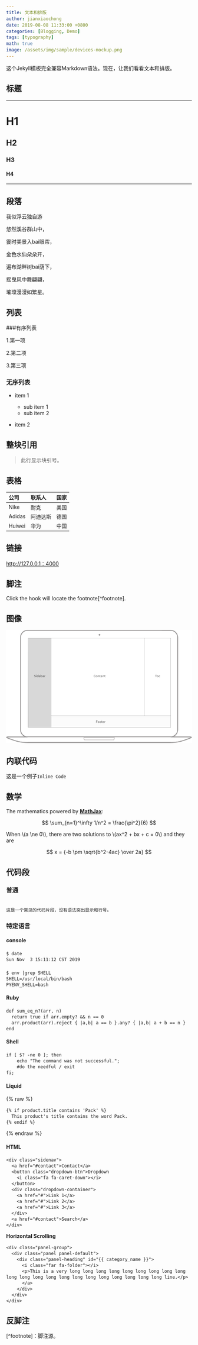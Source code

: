 ```yaml
---
title: 文本和排版
author: jianxiaochong
date: 2019-08-08 11:33:00 +0800
categories: [Blogging, Demo]
tags: [typography]
math: true
image: /assets/img/sample/devices-mockup.png
---
```


这个Jekyll模板完全兼容Markdown语法。现在，让我们看看文本和排版。

## 标题

---

# H1

<h2 data-toc-skip>H2</h2>

<h3 data-toc-skip>H3</h3>

<h4>H4</h4>

---

## 段落

我似浮云独自游

悠然溪谷群山中，

霎时美景入bai眼帘，

金色水仙朵朵开，

遍布湖畔树bai荫下，

摇曳风中舞翩翩，

璀璨漫漫如繁星。

## 列表

###有序列表

1.第一项

2.第二项

3.第三项



### 无序列表

- item 1
	- sub item 1
	- sub item 2

- item 2

## 整块引用

>此行显示块引号。

## 表格

|公司|联系人|国家|
|:-----------------------------|:-----------------|--------:|
|Nike | 耐克 |美国|
|Adidas|阿迪达斯|德国|
|Huiwei| 华为|中国|

## 链接

<http://127.0.0.1：4000>

## 脚注

Click the hook will locate the footnote[^footnote].

## 图像

![Desktop View](/assets/img/sample/mockup.png)

## 内联代码

这是一个例子`Inline Code`

## 数学

The mathematics powered by [**MathJax**](https://www.mathjax.org/):

$$ \sum_{n=1}^\infty 1/n^2 = \frac{\pi^2}{6} $$

When \\(a \ne 0\\), there are two solutions to \\(ax^2 + bx + c = 0\\) and they are

$$ x = {-b \pm \sqrt{b^2-4ac} \over 2a} $$

## 代码段

### 普通

```

这是一个常见的代码片段，没有语法突出显示和行号。

```

### 特定语言

#### console

```
$ date
Sun Nov  3 15:11:12 CST 2019
```


####

```terminal
$ env |grep SHELL
SHELL=/usr/local/bin/bash
PYENV_SHELL=bash
```

#### Ruby

```
def sum_eq_n?(arr, n)
  return true if arr.empty? && n == 0
  arr.product(arr).reject { |a,b| a == b }.any? { |a,b| a + b == n }
end
```

#### Shell

```
if [ $? -ne 0 ]; then
    echo "The command was not successful.";
    #do the needful / exit
fi;
```

#### Liquid

{% raw %}
```
{% if product.title contains 'Pack' %}
  This product's title contains the word Pack.
{% endif %}
```
{% endraw %}

#### HTML

```
<div class="sidenav">
  <a href="#contact">Contact</a>
  <button class="dropdown-btn">Dropdown
    <i class="fa fa-caret-down"></i>
  </button>
  <div class="dropdown-container">
    <a href="#">Link 1</a>
    <a href="#">Link 2</a>
    <a href="#">Link 3</a>
  </div>
  <a href="#contact">Search</a>
</div>
```

**Horizontal Scrolling**

```
<div class="panel-group">
  <div class="panel panel-default">
    <div class="panel-heading" id="{{ category_name }}">
      <i class="far fa-folder"></i>
      <p>This is a very long long long long long long long long long long long long long long long long long long long long long line.</p>
      </a>
    </div>
  </div>
</div>
```




## 反脚注



[^footnote]：脚注源。
